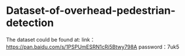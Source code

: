# Dataset-of-overhead-pedestrian-detection
The dataset could be found at:
link：https://pan.baidu.com/s/1PSPUmESRN1cRi5Btwy798A 
password：7uk5 
